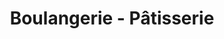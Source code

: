 ---
title: "Boulangerie - Pâtisserie"
url: /saint-andre-de-lidon/boulangerie-patisserie/
shop: boulangerie
---